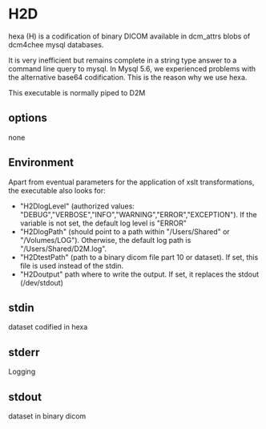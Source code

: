 # H2D

hexa (H) is a codification of binary DICOM available in dcm_attrs blobs of dcm4chee mysql databases.

It is very inefficient but remains complete in a string type answer to a command line query to mysql. In Mysql 5.6, we experienced problems with the alternative base64 codification. This is the reason why we use hexa.

This executable is normally piped to D2M

## options
none

## Environment
Apart from eventual parameters for the application of xslt transformations, the executable also looks for:
- "H2DlogLevel" (authorized values: "DEBUG","VERBOSE","INFO","WARNING","ERROR","EXCEPTION"). If the variable is not set, the default log level is "ERROR"
- "H2DlogPath" (should point to a path within "/Users/Shared" or "/Volumes/LOG"). Otherwise, the default log path is "/Users/Shared/D2M.log".
- "H2DtestPath" (path to a binary dicom file part 10 or dataset). If set, this file is used instead of the stdin.
- "H2Doutput" path where to write the output. If set, it replaces the stdout (/dev/stdout)

## stdin
dataset codified in hexa

## stderr
Logging

## stdout
dataset in binary dicom 
